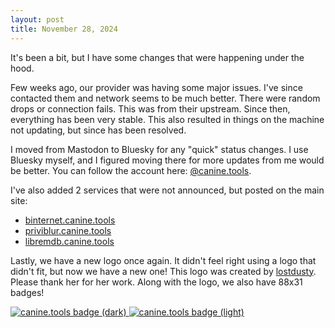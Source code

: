 ```yaml
---
layout: post
title: November 28, 2024
---
```

It's been a bit, but I have some changes that were happening under the hood.

Few weeks ago, our provider was having some major issues. I've since contacted them and network seems to be much better. There were random drops or connection fails. This was from their upstream. Since then, everything has been very stable. This also resulted in things on the machine not updating, but since has been resolved.

I moved from Mastodon to Bluesky for any "quick" status changes. I use Bluesky myself, and I figured moving there for more updates from me would be better. You can follow the account here: [@canine.tools](https://bsky.app/profile/canine.tools).

I've also added 2 services that were not announced, but posted on the main site:
* [binternet.canine.tools](https://binternet.canine.tools/)
* [priviblur.canine.tools](https://priviblur.canine.tools/)
* [libremdb.canine.tools](https://libremdb.canine.tools/)

Lastly, we have a new logo once again. It didn't feel right using a logo that didn't fit, but now we have a new one! This logo was created by [lostdusty](https://lostdusty.dev.br/). Please thank her for her work. Along with the logo, we also have 88x31 badges!

<a href="https://canine.tools" class="badge">
    <img src="{{ site.url }}/assets/images/canine.tools.dark.png" alt="canine.tools badge (dark)">
</a>
<a href="https://canine.tools" class="badge">
    <img src="{{ site.url }}/assets/images/canine.tools.light.png" alt="canine.tools badge (light)">
</a>
